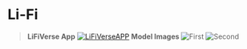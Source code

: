 # Li-Fi
>**LiFiVerse App**
>[![LiFiVerseAPP](https://user-images.githubusercontent.com/79044490/193363073-5270517b-30c8-429f-a5f0-ffee11825375.png)](https://github.com/Pranav-Programmer/LiFiVerse)
>**Model Images**
![First](https://user-images.githubusercontent.com/79044490/193364178-ff19e652-609d-43a3-8d4b-1cddb487e2cf.png)
![Second](https://user-images.githubusercontent.com/79044490/193364188-ed4ffe93-38ea-4418-b6dc-279daf5892df.png)

